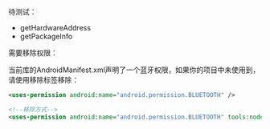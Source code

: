 待测试：
- getHardwareAddress
- getPackageInfo

需要移除权限：

当前库的AndroidManifest.xml声明了一个蓝牙权限，如果你的项目中未使用到，请使用移除标签移除：
```xml
<uses-permission android:name="android.permission.BLUETOOTH" />

<!--移除方式-->
<uses-permission android:name="android.permission.BLUETOOTH" tools:node="remove" />
```